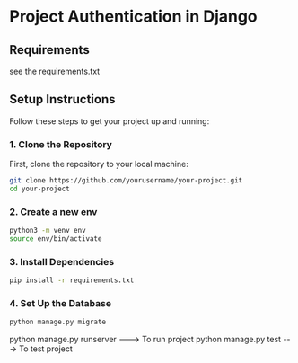 # Project Authentication in Django


## Requirements

see the requirements.txt

## Setup Instructions

Follow these steps to get your project up and running:

### 1. **Clone the Repository**

First, clone the repository to your local machine:

```bash
git clone https://github.com/yourusername/your-project.git
cd your-project
```
### 2. **Create a new env**
```bash
python3 -m venv env
source env/bin/activate
```
### 3. **Install Dependencies**
```bash
pip install -r requirements.txt
```
### 4. **Set Up the Database**
```bash
python manage.py migrate
```


python manage.py runserver ---> To run project 
python manage.py test   ---> To test project



